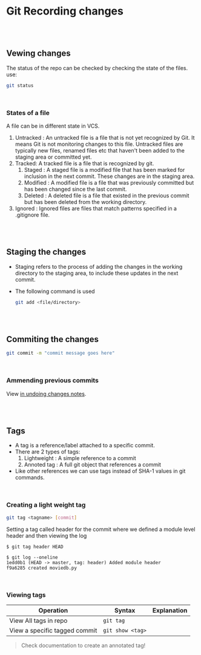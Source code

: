 # Git Recording changes

<br>
<br>

## Vewing changes

The status of the repo can be checked by checking the state of the files. use:

```bash
git status
```

<br>

### States of a file

A file can be in different state in VCS.

1. Untracked : An untracked file is a file that is not yet recognized by Git. It means Git is not monitoring changes to this file. Untracked files are typically new files, renamed files etc that haven't been added to the staging area or committed yet.
1. Tracked: A tracked file is a file that is recognized by git.
   1. Staged : A staged file is a modified file that has been marked for inclusion in the next commit. These changes are in the staging area.
   1. Modified : A modified file is a file that was previously committed but has been changed since the last commit.
   1. Deleted : A deleted file is a file that existed in the previous commit but has been deleted from the working directory.
1. Ignored : Ignored files are files that match patterns specified in a .gitignore file.

<br>
<br>

## Staging the changes

- Staging refers to the process of adding the changes in the working directory to the staging area, to include these updates in the next commit.
- The following command is used

  ```bash
  git add <file/directory>
  ```

<br>
<br>

## Commiting the changes

```bash
git commit -m "commit message goes here"
```

<br>

### Ammending previous commits

View [in undoing changes notes](06-undoing-changes.md#ammend-commit).

<br>
<br>

## Tags

- A tag is a reference/label attached to a specific commit.
- There are 2 types of tags:
  1. Lightweight : A simple reference to a commit
  2. Annoted tag : A full git object that references a commit
- Like other references we can use tags instead of SHA-1 values in git commands.

<br>

### Creating a light weight tag

```bash
git tag <tagname> [commit]
```

Setting a tag called header for the commit where we defined a module level header and then viewing the log

```
$ git tag header HEAD

$ git log --oneline
1edd0b1 (HEAD -> master, tag: header) Added module header
f9a6285 created moviedb.py

```

<br>

### Viewing tags

| Operation                     | Syntax           | Explanation |
| ----------------------------- | ---------------- | ----------- |
| View All tags in repo         | `git tag`        |             |
| View a specific tagged commit | `git show <tag>` |

> Check documentation to create an annotated tag!

<br>
<br>
